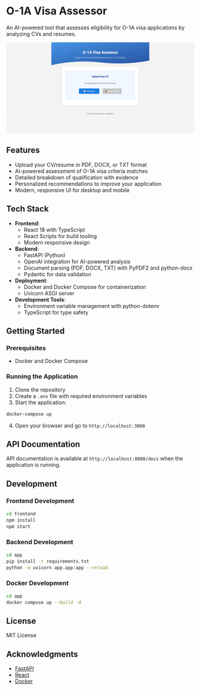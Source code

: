 # O-1A Visa Assessor

An AI-powered tool that assesses eligibility for O-1A visa applications by analyzing CVs and resumes.

![O-1A Visa Assessor Screenshot](frontend/public/screenshot.png)

## Features

- Upload your CV/resume in PDF, DOCX, or TXT format
- AI-powered assessment of O-1A visa criteria matches
- Detailed breakdown of qualification with evidence
- Personalized recommendations to improve your application
- Modern, responsive UI for desktop and mobile

## Tech Stack

- **Frontend**:
  - React 18 with TypeScript
  - React Scripts for build tooling
  - Modern responsive design
- **Backend**:
  - FastAPI (Python)
  - OpenAI integration for AI-powered analysis
  - Document parsing (PDF, DOCX, TXT) with PyPDF2 and python-docx
  - Pydantic for data validation
- **Deployment**:
  - Docker and Docker Compose for containerization
  - Uvicorn ASGI server
- **Development Tools**:
  - Environment variable management with python-dotenv
  - TypeScript for type safety

## Getting Started

### Prerequisites

- Docker and Docker Compose

### Running the Application

1. Clone the repository
2. Create a `.env` file with required environment variables
3. Start the application:

```bash
docker-compose up
```

4. Open your browser and go to `http://localhost:3000`

## API Documentation

API documentation is available at `http://localhost:8000/docs` when the application is running.

## Development

### Frontend Development

```bash
cd frontend
npm install
npm start
```

### Backend Development

```bash
cd app
pip install -r requirements.txt
python -m uvicorn app.app:app --reload
```

### Docker Development

```bash
cd app
docker compose up --build -d
```

## License

MIT License

## Acknowledgments

- [FastAPI](https://fastapi.tiangolo.com/)
- [React](https://reactjs.org/)
- [Docker](https://www.docker.com/)
